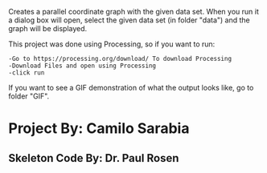 Creates a parallel coordinate graph with the given data set. When you run it a dialog box will open, select the given data set (in folder "data")
and the graph will be displayed.

This project was done using Processing, so if you want to run:

    -Go to https://processing.org/download/ To download Processing
    -Download Files and open using Processing
    -click run

If you want to see a GIF demonstration of what the output looks like, go to folder "GIF".

# Project By: Camilo Sarabia
## Skeleton Code By: Dr. Paul Rosen

